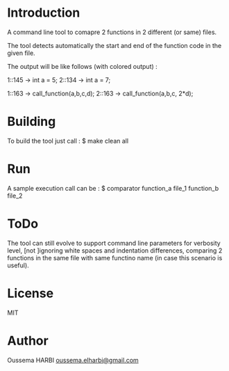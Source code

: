 # Introduction

A command line tool to comapre 2 functions in 2 different (or same) files.

The tool detects automatically the start and end of the function code in the given file.

The output will be like follows (with colored output) :

1::145 -> int a = 5;
2::134 -> int a = 7;

1::163 -> call_function(a,b,c,d);
2::163 -> call_function(a,b,c, 2*d);

# Building

To build the tool just call :
 $ make clean all
 
# Run
A sample execution call can be :
 $ comparator function_a file_1 function_b file_2

# ToDo
The tool can still evolve to support command line parameters for verbosity level, [not ]ignoring white spaces
and indentation differences, comparing 2 functions in the same file with same functino name (in case this scenario is useful).

# License
MIT

# Author
Oussema HARBI <oussema.elharbi@gmail.com>
